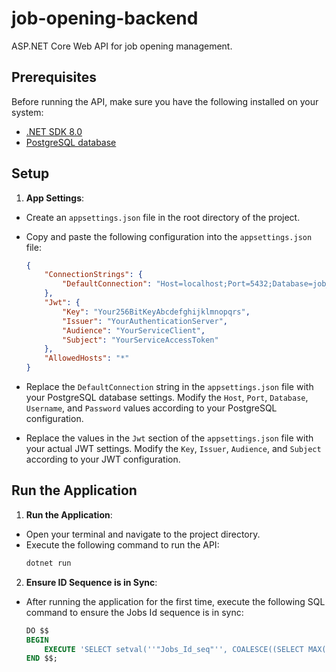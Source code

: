 # job-opening-backend
ASP.NET Core Web API for job opening management.

## Prerequisites

Before running the API, make sure you have the following installed on your system:

- [.NET SDK 8.0](https://dotnet.microsoft.com/download)
- [PostgreSQL database](https://www.postgresql.org/download)

## Setup

1. **App Settings**:
- Create an `appsettings.json` file in the root directory of the project.
- Copy and paste the following configuration into the `appsettings.json` file:

    ```json
    {
        "ConnectionStrings": {
            "DefaultConnection": "Host=localhost;Port=5432;Database=job_opening_db;Username=postgres;Password=password;"
        },
        "Jwt": {
            "Key": "Your256BitKeyAbcdefghijklmnopqrs",
            "Issuer": "YourAuthenticationServer",
            "Audience": "YourServiceClient",
            "Subject": "YourServiceAccessToken"
        },
        "AllowedHosts": "*"
    }
    ```
- Replace the `DefaultConnection` string in the `appsettings.json` file with your PostgreSQL database settings. Modify the `Host`, `Port`, `Database`, `Username`, and `Password` values according to your PostgreSQL configuration.
- Replace the values in the `Jwt` section of the `appsettings.json` file with your actual JWT settings. Modify the `Key`, `Issuer`, `Audience`, and `Subject` according to your JWT configuration.

## Run the Application

1. **Run the Application**:
- Open your terminal and navigate to the project directory.
- Execute the following command to run the API:
    ```bash
    dotnet run
    ```

2. **Ensure ID Sequence is in Sync**:
- After running the application for the first time, execute the following SQL command to ensure the Jobs Id sequence is in sync:
    ```sql
    DO $$
    BEGIN
        EXECUTE 'SELECT setval(''"Jobs_Id_seq"'', COALESCE((SELECT MAX("Id") FROM "Jobs"), 0))';
    END $$;
    ```